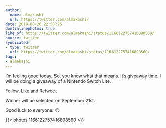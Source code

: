 ```yaml
---
author:
  name: almakashi
  url: https://twitter.com/almakashi/
date: 2019-08-26 22:58:25
dontinlinephotos: true
like_of: https://twitter.com/almakashi/status/1166122757416898560/
source: twitter
syndicated:
- type: twitter
  url: https://twitter.com/almakashi/status/1166122757416898560/
tags:
- almakashi
---
```


I’m feeling good today. So, you know what that means. It’s giveaway time. I will be doing a giveaway of a Nintendo Switch Lite.



Follow, Like and Retweet 



Winner will be selected on September 21st. 



Good luck to everyone. 🙃 

{{< photos 1166122757416898560 >}}